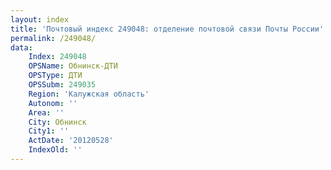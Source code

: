 ```yaml
---
layout: index
title: 'Почтовый индекс 249048: отделение почтовой связи Почты России'
permalink: /249048/
data:
    Index: 249048
    OPSName: Обнинск-ДТИ
    OPSType: ДТИ
    OPSSubm: 249035
    Region: 'Калужская область'
    Autonom: ''
    Area: ''
    City: Обнинск
    City1: ''
    ActDate: '20120528'
    IndexOld: ''
---
```

